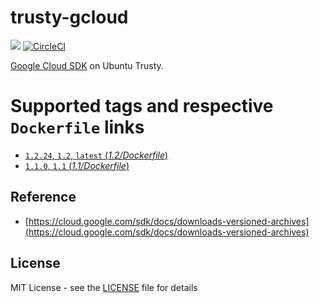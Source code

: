 # trusty-gcloud
[![](https://images.microbadger.com/badges/image/peterevans/trusty-gcloud.svg)](https://microbadger.com/images/peterevans/trusty-gcloud)
[![CircleCI](https://circleci.com/gh/peter-evans/trusty-gcloud/tree/master.svg?style=svg)](https://circleci.com/gh/peter-evans/trusty-gcloud/tree/master)

[Google Cloud SDK](https://cloud.google.com/sdk/) on Ubuntu Trusty.

# Supported tags and respective `Dockerfile` links

- [`1.2.24`, `1.2`, `latest`  (*1.2/Dockerfile*)](https://github.com/peter-evans/trusty-gcloud/tree/master)
- [`1.1.0`, `1.1`  (*1.1/Dockerfile*)](https://github.com/peter-evans/trusty-gcloud/tree/master/archive/1.1)

## Reference

- [https://cloud.google.com/sdk/docs/downloads-versioned-archives](https://cloud.google.com/sdk/docs/downloads-versioned-archives)

## License

MIT License - see the [LICENSE](LICENSE) file for details